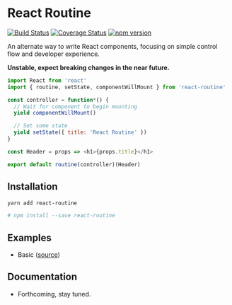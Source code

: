 # React Routine

[![Build Status](https://travis-ci.org/jsonnull/react-routine.svg?branch=master)](https://travis-ci.org/jsonnull/react-routine)
[![Coverage Status](https://coveralls.io/repos/github/jsonnull/react-routine/badge.svg?branch=master)](https://coveralls.io/github/jsonnull/react-routine?branch=master)
[![npm version](https://img.shields.io/npm/v/react-routine.svg)](https://www.npmjs.com/package/react-routine)

An alternate way to write React components, focusing on simple control flow and developer experience.

**Unstable, expect breaking changes in the near future.**

```JavaScript
import React from 'react'
import { routine, setState, componentWillMount } from 'react-routine'

const controller = function*() {
  // Wait for component to begin mounting
  yield componentWillMount()

  // Set some state
  yield setState({ title: 'React Routine' })
}

const Header = props => <h1>{props.title}</h1>

export default routine(controller)(Header)
```

## Installation

```sh
yarn add react-routine

# npm install --save react-routine
```

## Examples

 - Basic ([source](examples/))


## Documentation

 - Forthcoming, stay tuned.
